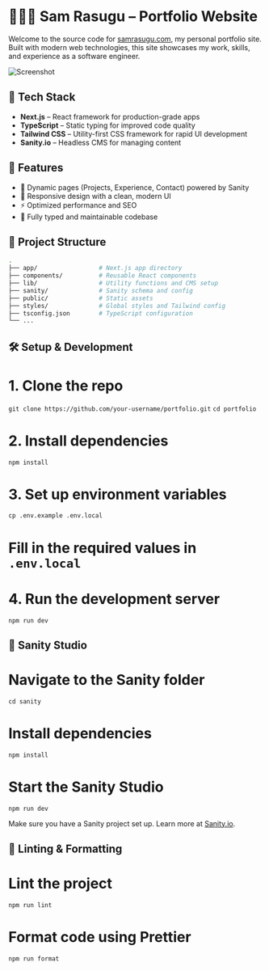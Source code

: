 # 🧑🏾‍💻 Sam Rasugu – Portfolio Website

Welcome to the source code for [samrasugu.com](https://samrasugu.com), my personal portfolio site. Built with modern web technologies, this site showcases my work, skills, and experience as a software engineer.

![Screenshot](/public/screenshot.png")

## 🚀 Tech Stack

- **Next.js** – React framework for production-grade apps
- **TypeScript** – Static typing for improved code quality
- **Tailwind CSS** – Utility-first CSS framework for rapid UI development
- **Sanity.io** – Headless CMS for managing content

## 🎯 Features

- 📄 Dynamic pages (Projects, Experience, Contact) powered by Sanity
- 🌙 Responsive design with a clean, modern UI
- ⚡ Optimized performance and SEO
- 🧠 Fully typed and maintainable codebase

## 📁 Project Structure

```bash
.
├── app/                 # Next.js app directory
├── components/          # Reusable React components
├── lib/                 # Utility functions and CMS setup
├── sanity/              # Sanity schema and config
├── public/              # Static assets
├── styles/              # Global styles and Tailwind config
├── tsconfig.json        # TypeScript configuration
└── ...
```

## 🛠️ Setup & Development

# 1. Clone the repo
```git clone https://github.com/your-username/portfolio.git```
```cd portfolio```

# 2. Install dependencies
```npm install```

# 3. Set up environment variables
```cp .env.example .env.local```
# Fill in the required values in `.env.local`

# 4. Run the development server
```npm run dev```


## 🧩 Sanity Studio
# Navigate to the Sanity folder
```cd sanity```

# Install dependencies
```npm install```

# Start the Sanity Studio
```npm run dev```

Make sure you have a Sanity project set up. Learn more at [Sanity.io](www.sanity.io).


## 🧪 Linting & Formatting
# Lint the project
```npm run lint```

# Format code using Prettier
```npm run format```



